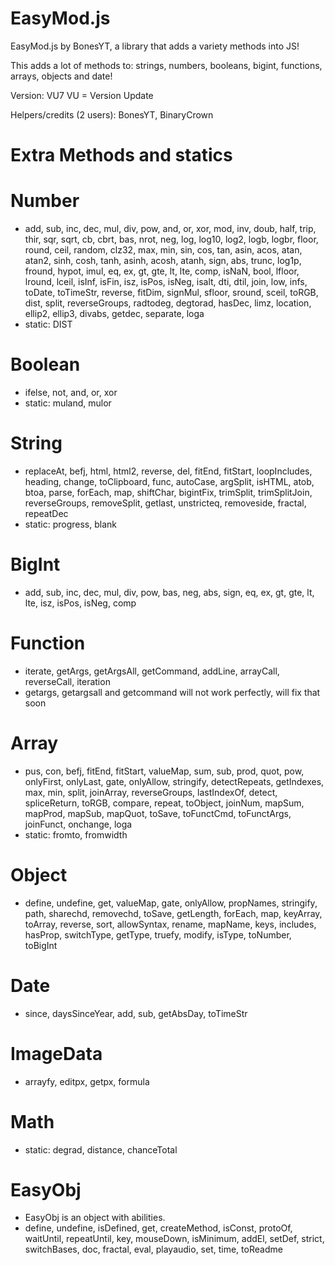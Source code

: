 # EasyMod.js
EasyMod.js by BonesYT, a library that adds a variety methods into JS!

This adds a lot of methods to: strings, numbers, booleans, bigint, functions, arrays, objects and date!

Version: VU7
VU = Version Update 

Helpers/credits (2 users): BonesYT, BinaryCrown

# Extra Methods and statics
# Number
* add, sub, inc, dec, mul, div, pow, and, or, xor, mod, inv, doub, half, trip, thir, sqr, sqrt, cb, cbrt, bas, nrot, neg, log, log10, log2, logb, logbr, floor, round, ceil, random, clz32, max, min, sin, cos, tan, asin, acos, atan, atan2, sinh, cosh, tanh, asinh, acosh, atanh, sign, abs, trunc, log1p, fround, hypot, imul, eq, ex, gt, gte, lt, lte, comp, isNaN, bool, lfloor, lround, lceil, isInf, isFin, isz, isPos, isNeg, isalt, dti, dtil, join, low, infs, toDate, toTimeStr, reverse, fitDim, signMul, sfloor, sround, sceil, toRGB, dist, split, reverseGroups, radtodeg, degtorad, hasDec, limz, location, ellip2, ellip3, divabs, getdec, separate, loga
* static: DIST
# Boolean
* ifelse, not, and, or, xor
* static: muland, mulor
# String
* replaceAt, befj, html, html2, reverse, del, fitEnd, fitStart, loopIncludes, heading, change, toClipboard, func, autoCase, argSplit, isHTML, atob, btoa, parse, forEach, map, shiftChar, bigintFix, trimSplit, trimSplitJoin, reverseGroups, removeSplit, getlast, unstricteq, removeside, fractal, repeatDec
* static: progress, blank
# BigInt
* add, sub, inc, dec, mul, div, pow, bas, neg, abs, sign, eq, ex, gt, gte, lt, lte, isz, isPos, isNeg, comp
# Function
* iterate, getArgs, getArgsAll, getCommand, addLine, arrayCall, reverseCall, iteration
* getargs, getargsall and getcommand will not work perfectly, will fix that soon
# Array
* pus, con, befj, fitEnd, fitStart, valueMap, sum, sub, prod, quot, pow, onlyFirst, onlyLast, gate, onlyAllow, stringify, detectRepeats, getIndexes, max, min, split, joinArray, reverseGroups, lastIndexOf, detect, spliceReturn, toRGB, compare, repeat, toObject, joinNum, mapSum, mapProd, mapSub, mapQuot, toSave, toFunctCmd, toFunctArgs, joinFunct, onchange, loga
* static: fromto, fromwidth
# Object
* define, undefine, get, valueMap, gate, onlyAllow, propNames, stringify, path, sharechd, removechd, toSave, getLength, forEach, map, keyArray, toArray, reverse, sort, allowSyntax, rename, mapName, keys, includes, hasProp, switchType, getType, truefy, modify, isType, toNumber, toBigInt
# Date
* since, daysSinceYear, add, sub, getAbsDay, toTimeStr
# ImageData
* arrayfy, editpx, getpx, formula
# Math
* static: degrad, distance, chanceTotal

# EasyObj
* EasyObj is an object with abilities.
* define, undefine, isDefined, get, createMethod, isConst, protoOf, waitUntil, repeatUntil, key, mouseDown, isMinimum, addEl, setDef, strict, switchBases, doc, fractal, eval, playaudio, set, time, toReadme